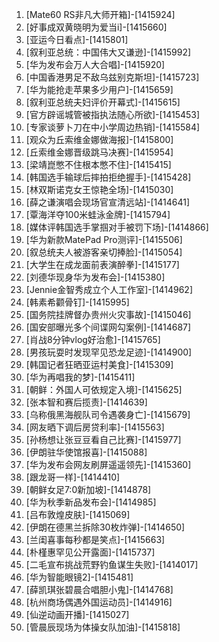 
1. [Mate60 RS非凡大师开箱]-[1415924]
1. [好事成双黄晓明为爱当i]-[1415660]
1. [亚运今日看点]-[1415801]
1. [叙利亚总统：中国伟大又谦逊]-[1415992]
1. [华为发布会万人大合唱]-[1415920]
1. [中国香港男足不敌乌兹别克斯坦]-[1415723]
1. [华为能抢走苹果多少用户]-[1415659]
1. [叙利亚总统夫妇评价开幕式]-[1415615]
1. [官方辟谣城管被指执法随心所欲]-[1415453]
1. [专家谈萝卜刀在中小学周边热销]-[1415584]
1. [观众为丘索维金娜做海报]-[1415800]
1. [丘索维金娜晋级跳马决赛]-[1415954]
1. [梁靖崑憋不住根本憋不住]-[1415415]
1. [韩国选手输球后摔拍拒绝握手]-[1415428]
1. [林双斯诺克女王惊艳全场]-[1415030]
1. [薛之谦演唱会现场官宣清远站]-[1414641]
1. [覃海洋夺100米蛙泳金牌]-[1415794]
1. [媒体评韩国选手掌掴对手被罚下场]-[1414866]
1. [华为新款MatePad Pro测评]-[1415506]
1. [叙总统夫人被游客亲切捧脸]-[1415054]
1. [大学生在成龙面前表演醉拳]-[1415177]
1. [刘德华现身华为发布会]-[1415380]
1. [Jennie金智秀成立个人工作室]-[1414962]
1. [韩素希颧骨钉]-[1415995]
1. [国务院挂牌督办贵州火灾事故]-[1415046]
1. [国安部曝光多个间谍网勾案例]-[1414687]
1. [肖战8分钟vlog好治愈]-[1415765]
1. [男孩玩耍时发现罕见恐龙足迹]-[1414900]
1. [韩国记者狂晒亚运村美食]-[1415309]
1. [华为再唱我的梦]-[1415411]
1. [朝鲜：外国人可依规定入境]-[1415625]
1. [张本智和赛后揽责]-[1414639]
1. [乌称俄黑海舰队司令遇袭身亡]-[1415679]
1. [网友晒下调后房贷利率]-[1415563]
1. [孙杨想让张豆豆看自己比赛]-[1415977]
1. [伊朗驻华使馆报喜]-[1415088]
1. [华为发布会网友刷屏遥遥领先]-[1415360]
1. [跟龙哥一样]-[1414410]
1. [朝鲜女足7:0新加坡]-[1414878]
1. [华为秋季新品发布会]-[1414985]
1. [吕布敦煌皮肤]-[1415069]
1. [伊朗在德黑兰拆除30枚炸弹]-[1414650]
1. [兰闺喜事每秒都是笑点]-[1415663]
1. [朴槿惠罕见公开露面]-[1415737]
1. [二毛宣布挑战荒野钓鱼谋生失败]-[1414017]
1. [华为智能眼镜2]-[1415481]
1. [薛凯琪张碧晨合唱胆小鬼]-[1414768]
1. [杭州商场偶遇外国运动员]-[1414916]
1. [仙逆动画开播]-[1415027]
1. [管晨辰现场为体操女队加油]-[1415818]